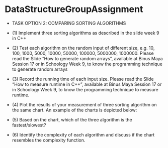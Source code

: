 # DataStructureGroupAssignment
- TASK OPTION 2: COMPARING SORTING ALGORITHMS

- (1)	Implement three sorting algorithms as described in the slide week 9 in C++
- (2)	Test each algorithm on the random input of different size, e.g. 10, 100, 1000, 5000, 10000, 50000, 100000, 5000000, 1000000. Please read the Slide “How to generate random arrays”, available at Binus Maya Session 17 or in Schoology Week 9, to know the programming technique to generate random arrays
- (3)	Record the running time of each input size. Please read the Slide “How to measure runtime in C++”, available at Binus Maya Session 17 or in Schoology Week 9, to know the programming technique to measure runtime.
- (4)	Plot the results of your measurement of three sorting algorithm on the same chart. An example of the charts is depicted below:
- (5)	Based on the chart, which of the three algorithm is the fastest/slowest?
- (6)	Identify the complexity of each algorithm and discuss if the chart resembles the complexity function.
